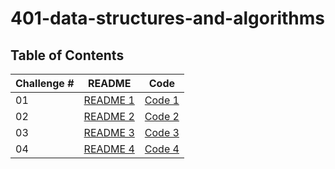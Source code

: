 # 401-data-structures-and-algorithms

## Table of Contents

| Challenge #     | README | Code |
| --------------- | ----   |------|
| 01          | [README 1](challenges/array-reverse/src/README.md)| [Code 1](challenges/array-reverse/array-reverse.java)|
| 02         | [README 2](challenges/array-reverse-shift/app/src/main/java/arrayShifted/README.md)| [Code 2](challenges/array-reverse-shift/app/src/main/java/arrayShifted/shiftedArray.java)|
| 03         | [README 3](challenges/array-binary-search/app/src/main/java/binarySearch/README.md)| [Code 3](challenges/array-binary-search/app/src/main/java/binarySearch/App.java)|
| 04         | [README 4](challenges/linked-list/lib/src/main/java/LinkedList/README.md)| [Code 4](challenges/linked-list/lib/src/main/java/LinkedList/LinkedList.java)|